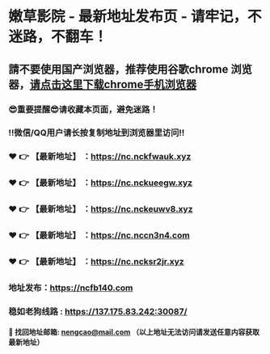 # 嫩草影院 - 最新地址发布页 - 请牢记，不迷路，不翻车！

## 請不要使用国产浏览器，推荐使用谷歌chrome 浏览器，<a href = "https://www.google.cn/chrome/">请点击这里下载chrome手机浏览器</a>

### :sunglasses:重要提醒:sunglasses:请收藏本页面，避免迷路！
### ‼️微信/QQ用户请长按复制地址到浏览器里访问‼️

### :heart: :point_right: 【最新地址】 ：https://nc.nckfwauk.xyz
### :heart: :point_right: 【最新地址】 ：https://nc.nckueegw.xyz
### :heart: :point_right: 【最新地址】 ：https://nc.nckeuwv8.xyz
### :heart: :point_right: 【最新地址】 ：https://nc.nccn3n4.com
### :heart: :point_right: 【最新地址】 ：https://nc.ncksr2jr.xyz

### 地址发布：https://ncfb140.com
### 稳如老狗线路 : https://137.175.83.242:30087/

#### :e-mail: __找回地址邮箱: nengcao@mail.com （以上地址无法访问请发送任意内容获取最新地址）__
